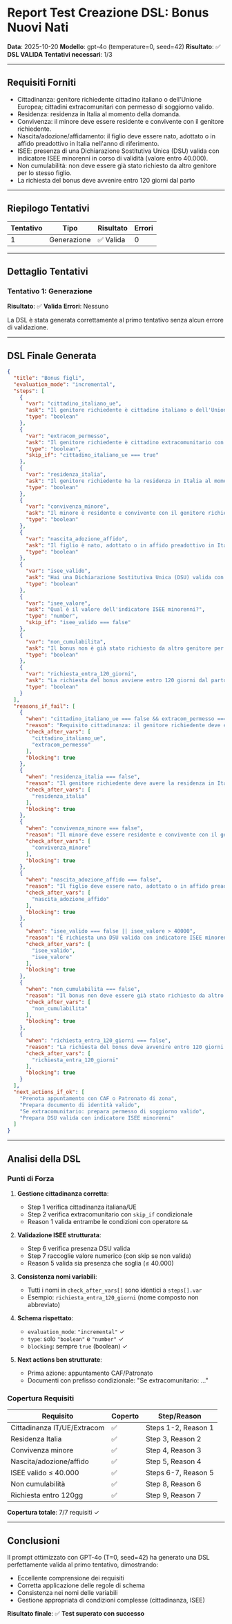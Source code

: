 # Report Test Creazione DSL: Bonus Nuovi Nati

**Data**: 2025-10-20
**Modello**: gpt-4o (temperature=0, seed=42)
**Risultato**: ✅ **DSL VALIDA**
**Tentativi necessari**: 1/3

---

## Requisiti Forniti

- Cittadinanza: genitore richiedente cittadino italiano o dell'Unione Europea; cittadini extracomunitari con permesso di soggiorno valido.
- Residenza: residenza in Italia al momento della domanda.
- Convivenza: il minore deve essere residente e convivente con il genitore richiedente.
- Nascita/adozione/affidamento: il figlio deve essere nato, adottato o in affido preadottivo in Italia nell'anno di riferimento.
- ISEE: presenza di una Dichiarazione Sostitutiva Unica (DSU) valida con indicatore ISEE minorenni in corso di validità (valore entro 40.000).
- Non cumulabilità: non deve essere già stato richiesto da altro genitore per lo stesso figlio.
- La richiesta del bonus deve avvenire entro 120 giorni dal parto

---

## Riepilogo Tentativi

| Tentativo | Tipo | Risultato | Errori |
|-----------|------|-----------|--------|
| 1 | Generazione | ✅ Valida | 0 |

---

## Dettaglio Tentativi

### Tentativo 1: Generazione

**Risultato**: ✅ **Valida**
**Errori**: Nessuno

La DSL è stata generata correttamente al primo tentativo senza alcun errore di validazione.

---

## DSL Finale Generata

```json
{
  "title": "Bonus figli",
  "evaluation_mode": "incremental",
  "steps": [
    {
      "var": "cittadino_italiano_ue",
      "ask": "Il genitore richiedente è cittadino italiano o dell'Unione Europea? (sì/no)",
      "type": "boolean"
    },
    {
      "var": "extracom_permesso",
      "ask": "Il genitore richiedente è cittadino extracomunitario con permesso di soggiorno valido? (sì/no)",
      "type": "boolean",
      "skip_if": "cittadino_italiano_ue === true"
    },
    {
      "var": "residenza_italia",
      "ask": "Il genitore richiedente ha la residenza in Italia al momento della domanda? (sì/no)",
      "type": "boolean"
    },
    {
      "var": "convivenza_minore",
      "ask": "Il minore è residente e convivente con il genitore richiedente? (sì/no)",
      "type": "boolean"
    },
    {
      "var": "nascita_adozione_affido",
      "ask": "Il figlio è nato, adottato o in affido preadottivo in Italia nell'anno di riferimento? (sì/no)",
      "type": "boolean"
    },
    {
      "var": "isee_valido",
      "ask": "Hai una Dichiarazione Sostitutiva Unica (DSU) valida con indicatore ISEE minorenni in corso di validità? (sì/no)",
      "type": "boolean"
    },
    {
      "var": "isee_valore",
      "ask": "Qual è il valore dell'indicatore ISEE minorenni?",
      "type": "number",
      "skip_if": "isee_valido === false"
    },
    {
      "var": "non_cumulabilita",
      "ask": "Il bonus non è già stato richiesto da altro genitore per lo stesso figlio? (sì/no)",
      "type": "boolean"
    },
    {
      "var": "richiesta_entra_120_giorni",
      "ask": "La richiesta del bonus avviene entro 120 giorni dal parto? (sì/no)",
      "type": "boolean"
    }
  ],
  "reasons_if_fail": [
    {
      "when": "cittadino_italiano_ue === false && extracom_permesso === false",
      "reason": "Requisito cittadinanza: il genitore richiedente deve essere cittadino italiano/UE oppure extracomunitario con permesso valido.",
      "check_after_vars": [
        "cittadino_italiano_ue",
        "extracom_permesso"
      ],
      "blocking": true
    },
    {
      "when": "residenza_italia === false",
      "reason": "Il genitore richiedente deve avere la residenza in Italia al momento della domanda.",
      "check_after_vars": [
        "residenza_italia"
      ],
      "blocking": true
    },
    {
      "when": "convivenza_minore === false",
      "reason": "Il minore deve essere residente e convivente con il genitore richiedente.",
      "check_after_vars": [
        "convivenza_minore"
      ],
      "blocking": true
    },
    {
      "when": "nascita_adozione_affido === false",
      "reason": "Il figlio deve essere nato, adottato o in affido preadottivo in Italia nell'anno di riferimento.",
      "check_after_vars": [
        "nascita_adozione_affido"
      ],
      "blocking": true
    },
    {
      "when": "isee_valido === false || isee_valore > 40000",
      "reason": "È richiesta una DSU valida con indicatore ISEE minorenni in corso di validità e valore entro 40.000.",
      "check_after_vars": [
        "isee_valido",
        "isee_valore"
      ],
      "blocking": true
    },
    {
      "when": "non_cumulabilita === false",
      "reason": "Il bonus non deve essere già stato richiesto da altro genitore per lo stesso figlio.",
      "check_after_vars": [
        "non_cumulabilita"
      ],
      "blocking": true
    },
    {
      "when": "richiesta_entra_120_giorni === false",
      "reason": "La richiesta del bonus deve avvenire entro 120 giorni dal parto.",
      "check_after_vars": [
        "richiesta_entra_120_giorni"
      ],
      "blocking": true
    }
  ],
  "next_actions_if_ok": [
    "Prenota appuntamento con CAF o Patronato di zona",
    "Prepara documento di identità valido",
    "Se extracomunitario: prepara permesso di soggiorno valido",
    "Prepara DSU valida con indicatore ISEE minorenni"
  ]
}
```

---

## Analisi della DSL

### Punti di Forza

1. **Gestione cittadinanza corretta**:
   - Step 1 verifica cittadinanza italiana/UE
   - Step 2 verifica extracomunitario con `skip_if` condizionale
   - Reason 1 valida entrambe le condizioni con operatore `&&`

2. **Validazione ISEE strutturata**:
   - Step 6 verifica presenza DSU valida
   - Step 7 raccoglie valore numerico (con skip se non valida)
   - Reason 5 valida sia presenza che soglia (≤ 40.000)

3. **Consistenza nomi variabili**:
   - Tutti i nomi in `check_after_vars[]` sono identici a `steps[].var`
   - Esempio: `richiesta_entra_120_giorni` (nome composto non abbreviato)

4. **Schema rispettato**:
   - `evaluation_mode`: `"incremental"` ✓
   - `type`: solo `"boolean"` e `"number"` ✓
   - `blocking`: sempre `true` (boolean) ✓

5. **Next actions ben strutturate**:
   - Prima azione: appuntamento CAF/Patronato
   - Documenti con prefisso condizionale: "Se extracomunitario: ..."

### Copertura Requisiti

| Requisito | Coperto | Step/Reason |
|-----------|---------|-------------|
| Cittadinanza IT/UE/Extracom | ✅ | Steps 1-2, Reason 1 |
| Residenza Italia | ✅ | Step 3, Reason 2 |
| Convivenza minore | ✅ | Step 4, Reason 3 |
| Nascita/adozione/affido | ✅ | Step 5, Reason 4 |
| ISEE valido ≤ 40.000 | ✅ | Steps 6-7, Reason 5 |
| Non cumulabilità | ✅ | Step 8, Reason 6 |
| Richiesta entro 120gg | ✅ | Step 9, Reason 7 |

**Copertura totale**: 7/7 requisiti ✓

---

## Conclusioni

Il prompt ottimizzato con GPT-4o (T=0, seed=42) ha generato una DSL perfettamente valida al primo tentativo, dimostrando:

- Eccellente comprensione dei requisiti
- Corretta applicazione delle regole di schema
- Consistenza nei nomi delle variabili
- Gestione appropriata di condizioni complesse (cittadinanza, ISEE)

**Risultato finale**: ✅ **Test superato con successo**
